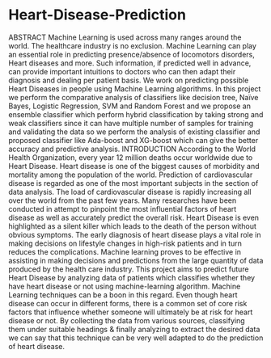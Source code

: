 # Heart-Disease-Prediction
ABSTRACT
Machine Learning is used across many ranges around the world. The healthcare industry is no exclusion. Machine Learning can play an essential role in predicting presence/absence of locomotors disorders, Heart diseases and more. Such information, if predicted well in advance, can provide important intuitions to doctors who can then adapt their diagnosis and dealing per patient basis. We work on predicting possible Heart Diseases in people using Machine Learning algorithms. In this project we perform the comparative analysis of classifiers like decision tree, Naïve Bayes, Logistic Regression, SVM and Random Forest and we propose an ensemble classifier which perform hybrid classification by taking strong and weak classifiers since it can have multiple number of samples for training and validating the data so we perform the analysis of existing classifier and proposed classifier like Ada-boost and XG-boost which can give the better accuracy and predictive analysis.
INTRODUCTION
According to the World Health Organization, every year 12 million deaths occur worldwide due to Heart Disease. Heart disease is one of the biggest causes of morbidity and mortality among the population of the world. Prediction of cardiovascular disease is regarded as one of the most important subjects in the section of data analysis. The load of cardiovascular disease is rapidly increasing all over the world from the past few years. Many researches have been conducted in attempt to pinpoint the most influential factors of heart disease as well as accurately predict the overall risk. Heart Disease is even highlighted as a silent killer which leads to the death of the person without obvious symptoms. The early diagnosis of heart disease plays a vital role in making decisions on lifestyle changes in high-risk patients and in turn reduces the complications. 
Machine learning proves to be effective in assisting in making decisions and predictions from the large quantity of data produced by the health care industry. This project aims to predict future Heart Disease by analyzing data of patients which classifies whether they have heart disease or not using machine-learning algorithm. Machine Learning techniques can be a boon in this regard. Even though heart disease can occur in different forms, there is a common set of core risk factors that influence whether someone will ultimately be at risk for heart disease or not. By collecting the data from various sources, classifying them under suitable headings & finally analyzing to extract the desired data we can say that this technique can be very well adapted to do the prediction of heart disease.
